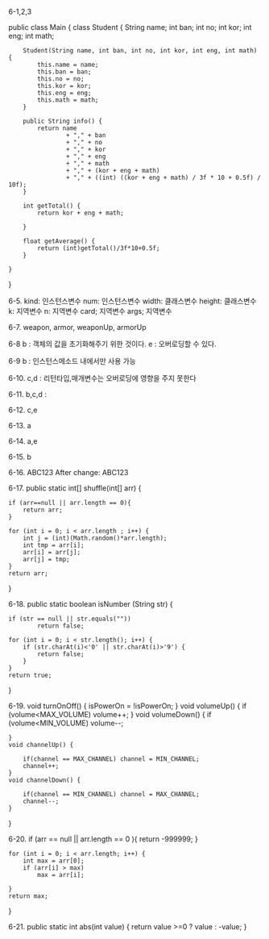6-1,2,3

public class Main {
    class Student {
        String name;
        int ban;
        int no;
        int kor;
        int eng;
        int math;

        Student(String name, int ban, int no, int kor, int eng, int math) {
            this.name = name;
            this.ban = ban;
            this.no = no;
            this.kor = kor;
            this.eng = eng;
            this.math = math;
        }

        public String info() {
            return name
                    + "," + ban
                    + "," + no
                    + "," + kor
                    + "," + eng
                    + "," + math
                    + "," + (kor + eng + math)
                    + "," + ((int) ((kor + eng + math) / 3f * 10 + 0.5f) / 10f);
        }

        int getTotal() {
            return kor + eng + math;

        }

        float getAverage() {
            return (int)getTotal()/3f*10+0.5f;
        }

    }
}

6-5.
kind: 인스턴스변수 
num: 인스턴스변수
width: 클래스변수
height: 클래스변수
k: 지역변수
n: 지역변수
card; 지역변수
args; 지역변수

6-7.
weapon, armor, weaponUp, armorUp

6-8
b : 객체의 값을 초기화해주기 위한 것이다.
e : 오버로딩할 수 있다.

6-9
b : 인스턴스메소드 내에서만 사용 가능

6-10.
c,d : 리턴타입,매개변수는 오버로딩에 영향을 주지 못한다

6-11.
b,c,d : 

6-12.
c,e

6-13.
a

6-14.
a,e

6-15.
b

6-16.
ABC123
After change: ABC123

6-17.
public static int[] shuffle(int[] arr) {
    
    if (arr==null || arr.length == 0){
        return arr;
    }
    
    for (int i = 0; i < arr.length ; i++) {
        int j = (int)(Math.random()*arr.length);
        int tmp = arr[i];
        arr[i] = arr[j];
        arr[j] = tmp;
    }
    return arr;
}

6-18.
public static boolean isNumber (String str) {

    if (str == null || str.equals(""))
            return false;

    for (int i = 0; i < str.length(); i++) {
        if (str.charAt(i)<'0' || str.charAt(i)>'9') {
            return false;
        }
    }
    return true;
}

6-19.
  void turnOnOff() {
        isPowerOn = !isPowerOn;
    }
    void volumeUp() {
        if (volume<MAX_VOLUME) volume++;
    }
    void volumeDown() {
        if (volume<MIN_VOLUME) volume--;

    }
    void channelUp() {
        
        if(channel == MAX_CHANNEL) channel = MIN_CHANNEL;
        channel++;
    }
    void channelDown() {
        
        if(channel == MIN_CHANNEL) channel = MAX_CHANNEL;
        channel--;
    }
}

6-20.
 if (arr == null || arr.length == 0 ){
        return -999999;
    }
    
    for (int i = 0; i < arr.length; i++) {
        int max = arr[0];    
        if (arr[i] > max) 
            max = arr[i];
        
    }
    return max;
}

6-21.
public static int abs(int value) {
	return value >=0 ? value : -value;
}
